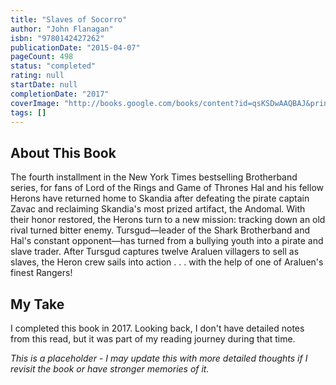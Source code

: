 ```yaml
---
title: "Slaves of Socorro"
author: "John Flanagan"
isbn: "9780142427262"
publicationDate: "2015-04-07"
pageCount: 498
status: "completed"
rating: null
startDate: null
completionDate: "2017"
coverImage: "http://books.google.com/books/content?id=qsKSDwAAQBAJ&printsec=frontcover&img=1&zoom=1&source=gbs_api"
tags: []
---
```


## About This Book

The fourth installment in the New York Times bestselling Brotherband series, for fans of Lord of the Rings and Game of Thrones Hal and his fellow Herons have returned home to Skandia after defeating the pirate captain Zavac and reclaiming Skandia's most prized artifact, the Andomal. With their honor restored, the Herons turn to a new mission: tracking down an old rival turned bitter enemy. Tursgud—leader of the Shark Brotherband and Hal's constant opponent—has turned from a bullying youth into a pirate and slave trader. After Tursgud captures twelve Araluen villagers to sell as slaves, the Heron crew sails into action . . . with the help of one of Araluen's finest Rangers!

## My Take

I completed this book in 2017. Looking back, I don't have detailed notes from this read, but it was part of my reading journey during that time.

*This is a placeholder - I may update this with more detailed thoughts if I revisit the book or have stronger memories of it.*
